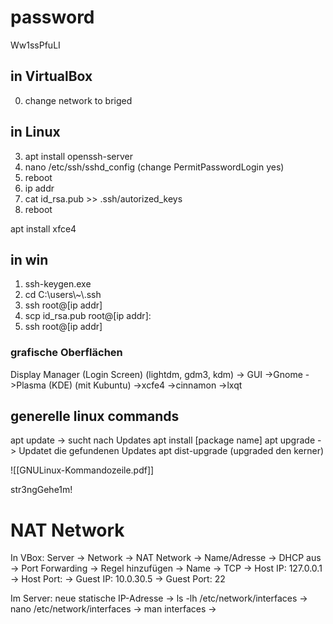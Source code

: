 # password
Ww1ssPfuLI

## in VirtualBox
0. change network to briged

## in Linux
3. apt install openssh-server
4. nano /etc/ssh/sshd_config (change PermitPasswordLogin yes)
5. reboot
6. ip addr
9. cat id_rsa.pub >> .ssh/autorized_keys
10. reboot 

apt install xfce4


## in win
1. ssh-keygen.exe
2. cd C:\\users\\~\\.ssh
7. ssh root@\[ip addr]
8. scp id_rsa.pub root@\[ip addr]:
11. ssh root@\[ip addr]

### grafische Oberflächen

Display Manager (Login Screen) (lightdm, gdm3, kdm)
	-> GUI
		->Gnome
		->Plasma (KDE) (mit Kubuntu)
		->xcfe4
		->cinnamon
		->lxqt

## generelle linux commands
apt update -> sucht nach Updates
apt install \[package name]
apt upgrade -> Updatet die gefundenen Updates
apt dist-upgrade (upgraded den kerner)


![[GNULinux-Kommandozeile.pdf]]

str3ngGehe1m!

# NAT Network

In VBox:
Server -> Network -> NAT Network -> Name/Adresse -> DHCP aus -> Port Forwarding -> Regel hinzufügen -> Name -> TCP -> Host IP: 127.0.0.1 -> Host Port:  -> Guest IP: 10.0.30.5 -> Guest Port: 22

Im Server:
neue statische IP-Adresse -> ls -lh /etc/network/interfaces -> nano /etc/network/interfaces -> man interfaces -> 